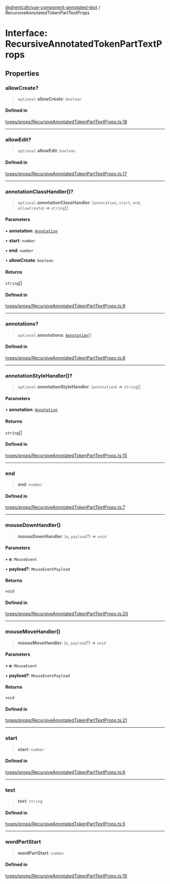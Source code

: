 [@ghentcdh/vue-component-annotated-text](../globals.md) / RecursiveAnnotatedTokenPartTextProps

# Interface: RecursiveAnnotatedTokenPartTextProps

## Properties

### allowCreate?

> `optional` **allowCreate**: `boolean`

#### Defined in

[types/props/RecursiveAnnotatedTokenPartTextProps.ts:18](https://github.com/GhentCDH/vue_component_annotated_text/blob/1a1305298088f2a8b844c3bc4c9169f47cb7de8b/src/types/props/RecursiveAnnotatedTokenPartTextProps.ts#L18)

***

### allowEdit?

> `optional` **allowEdit**: `boolean`

#### Defined in

[types/props/RecursiveAnnotatedTokenPartTextProps.ts:17](https://github.com/GhentCDH/vue_component_annotated_text/blob/1a1305298088f2a8b844c3bc4c9169f47cb7de8b/src/types/props/RecursiveAnnotatedTokenPartTextProps.ts#L17)

***

### annotationClassHandler()?

> `optional` **annotationClassHandler**: (`annotation`, `start`, `end`, `allowCreate`) => `string`[]

#### Parameters

• **annotation**: [`Annotation`](Annotation.md)

• **start**: `number`

• **end**: `number`

• **allowCreate**: `boolean`

#### Returns

`string`[]

#### Defined in

[types/props/RecursiveAnnotatedTokenPartTextProps.ts:9](https://github.com/GhentCDH/vue_component_annotated_text/blob/1a1305298088f2a8b844c3bc4c9169f47cb7de8b/src/types/props/RecursiveAnnotatedTokenPartTextProps.ts#L9)

***

### annotations?

> `optional` **annotations**: [`Annotation`](Annotation.md)[]

#### Defined in

[types/props/RecursiveAnnotatedTokenPartTextProps.ts:8](https://github.com/GhentCDH/vue_component_annotated_text/blob/1a1305298088f2a8b844c3bc4c9169f47cb7de8b/src/types/props/RecursiveAnnotatedTokenPartTextProps.ts#L8)

***

### annotationStyleHandler()?

> `optional` **annotationStyleHandler**: (`annotation`) => `string`[]

#### Parameters

• **annotation**: [`Annotation`](Annotation.md)

#### Returns

`string`[]

#### Defined in

[types/props/RecursiveAnnotatedTokenPartTextProps.ts:15](https://github.com/GhentCDH/vue_component_annotated_text/blob/1a1305298088f2a8b844c3bc4c9169f47cb7de8b/src/types/props/RecursiveAnnotatedTokenPartTextProps.ts#L15)

***

### end

> **end**: `number`

#### Defined in

[types/props/RecursiveAnnotatedTokenPartTextProps.ts:7](https://github.com/GhentCDH/vue_component_annotated_text/blob/1a1305298088f2a8b844c3bc4c9169f47cb7de8b/src/types/props/RecursiveAnnotatedTokenPartTextProps.ts#L7)

***

### mouseDownHandler()

> **mouseDownHandler**: (`e`, `payload`?) => `void`

#### Parameters

• **e**: `MouseEvent`

• **payload?**: `MouseEventPayload`

#### Returns

`void`

#### Defined in

[types/props/RecursiveAnnotatedTokenPartTextProps.ts:20](https://github.com/GhentCDH/vue_component_annotated_text/blob/1a1305298088f2a8b844c3bc4c9169f47cb7de8b/src/types/props/RecursiveAnnotatedTokenPartTextProps.ts#L20)

***

### mouseMoveHandler()

> **mouseMoveHandler**: (`e`, `payload`?) => `void`

#### Parameters

• **e**: `MouseEvent`

• **payload?**: `MouseEventPayload`

#### Returns

`void`

#### Defined in

[types/props/RecursiveAnnotatedTokenPartTextProps.ts:21](https://github.com/GhentCDH/vue_component_annotated_text/blob/1a1305298088f2a8b844c3bc4c9169f47cb7de8b/src/types/props/RecursiveAnnotatedTokenPartTextProps.ts#L21)

***

### start

> **start**: `number`

#### Defined in

[types/props/RecursiveAnnotatedTokenPartTextProps.ts:6](https://github.com/GhentCDH/vue_component_annotated_text/blob/1a1305298088f2a8b844c3bc4c9169f47cb7de8b/src/types/props/RecursiveAnnotatedTokenPartTextProps.ts#L6)

***

### text

> **text**: `string`

#### Defined in

[types/props/RecursiveAnnotatedTokenPartTextProps.ts:5](https://github.com/GhentCDH/vue_component_annotated_text/blob/1a1305298088f2a8b844c3bc4c9169f47cb7de8b/src/types/props/RecursiveAnnotatedTokenPartTextProps.ts#L5)

***

### wordPartStart

> **wordPartStart**: `number`

#### Defined in

[types/props/RecursiveAnnotatedTokenPartTextProps.ts:16](https://github.com/GhentCDH/vue_component_annotated_text/blob/1a1305298088f2a8b844c3bc4c9169f47cb7de8b/src/types/props/RecursiveAnnotatedTokenPartTextProps.ts#L16)

